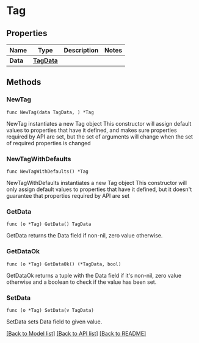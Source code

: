 # Tag

## Properties

Name | Type | Description | Notes
------------ | ------------- | ------------- | -------------
**Data** | [**TagData**](TagData.md) |  | 

## Methods

### NewTag

`func NewTag(data TagData, ) *Tag`

NewTag instantiates a new Tag object
This constructor will assign default values to properties that have it defined,
and makes sure properties required by API are set, but the set of arguments
will change when the set of required properties is changed

### NewTagWithDefaults

`func NewTagWithDefaults() *Tag`

NewTagWithDefaults instantiates a new Tag object
This constructor will only assign default values to properties that have it defined,
but it doesn't guarantee that properties required by API are set

### GetData

`func (o *Tag) GetData() TagData`

GetData returns the Data field if non-nil, zero value otherwise.

### GetDataOk

`func (o *Tag) GetDataOk() (*TagData, bool)`

GetDataOk returns a tuple with the Data field if it's non-nil, zero value otherwise
and a boolean to check if the value has been set.

### SetData

`func (o *Tag) SetData(v TagData)`

SetData sets Data field to given value.



[[Back to Model list]](../README.md#documentation-for-models) [[Back to API list]](../README.md#documentation-for-api-endpoints) [[Back to README]](../README.md)


